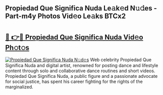 ## Propiedad Que Significa Nuda Le𝚊k𝚎d N𝚞𝚍es - Part-m4y Photos Vid𝚎o Le𝚊ks BTCx2

# <h2><a href="http://fbdjhvs.evod.top/?m=Propiedad+Que+Significa+Nuda">🔗 👉🔴 Propiedad Que Significa Nuda Vid𝚎o Ph𝚘t𝚘s</a></h2>

[![Propiedad Que Significa Nuda N𝚞d𝚎s](https://i.imgur.com/8V9OHl7.gif)](http://fbdjhvs.evod.top/?m=Propiedad+Que+Significa+Nuda)
Web celebrity Propiedad Que Significa Nuda and digital artist, renowned for posting dance and lifestyle content through solo and collaborative dance routines and short videos. Propiedad Que Significa Nuda, a public figure and a passionate advocate for social justice, has spent his career fighting for the rights of the marginalized. 

